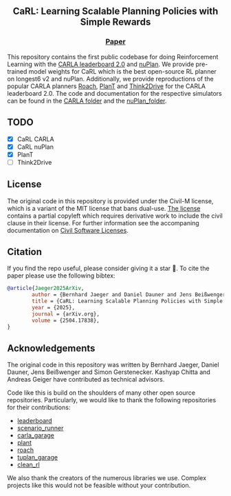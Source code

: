 <h2 align="center">
<b> CaRL: Learning Scalable Planning Policies with Simple Rewards </b>
</h2>

<h3 align="center">
         <a href="https://arxiv.org/abs/2504.17838"> Paper</a>
</h3>

This repository contains the first public codebase for doing Reinforcement Learning with the [CARLA leaderboard 2.0](https://leaderboard.carla.org/) and [nuPlan](https://www.nuscenes.org/nuplan). We provide pre-trained model weights for CaRL which is the best open-source RL planner on longest6 v2 and nuPlan. Additionally, we provide reproductions of the popular CARLA planners [Roach](https://arxiv.org/abs/2108.08265), [PlanT](https://arxiv.org/abs/2210.14222) and [Think2Drive](https://arxiv.org/abs/2402.16720) for the CARLA leaderboard 2.0.
The code and documentation for the respective simulators can be found in the [CARLA folder](CARLA) and the [nuPlan_folder](nuPlan).

## TODO
- [X] CaRL CARLA
- [X] CaRL nuPlan
- [X] PlanT
- [ ] Think2Drive

## License

The original code in this repository is provided under the Civil-M license, which is a variant of the MIT license that bans dual-use. [The license](LICENSE) contains a partial copyleft which requires derivative work to include the civil clause in their license. For further information see the accompaning documentation on [Civil Software Licenses](docs/Jaeger2025LicenseWhitepaper.pdf).

## Citation
If you find the repo useful, please consider giving it a star &#127775;.
To cite the paper please use the following bibtex:
```BibTeX
@article{Jaeger2025ArXiv, 
        author = {Bernhard Jaeger and Daniel Dauner and Jens Beißwenger and Simon Gerstenecker and Kashyap Chitta and Andreas Geiger}, 
        title = {CaRL: Learning Scalable Planning Policies with Simple Rewards}, 
        year = {2025}, 
        journal = {arXiv.org}, 
        volume = {2504.17838}, 
}
```

## Acknowledgements
The original code in this repository was written by Bernhard Jaeger, Daniel Dauner, Jens Beißwenger and Simon Gerstenecker. Kashyap Chitta and Andreas Geiger  have contributed as technical advisors.

Code like this is build on the shoulders of many other open source repositories.
Particularly, we would like to thank the following repositories for their contributions:

* [leaderboard](https://github.com/carla-simulator/leaderboard)
* [scenario_runner](https://github.com/carla-simulator/scenario_runner)
* [carla_garage](https://github.com/autonomousvision/carla_garage)
* [plant](https://github.com/autonomousvision/plant)
* [roach](https://github.com/zhejz/carla-roach/)
* [tuplan_garage](https://github.com/autonomousvision/tuplan_garage)
* [clean_rl](https://github.com/vwxyzjn/cleanrl/tree/master)

We also thank the creators of the numerous libraries we use. Complex projects like this would not be feasible without your contribution.
